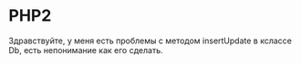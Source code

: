 # PHP2
Здравствуйте, у меня есть проблемы с методом insertUpdate в кслассе Db, есть непонимание как его сделать.